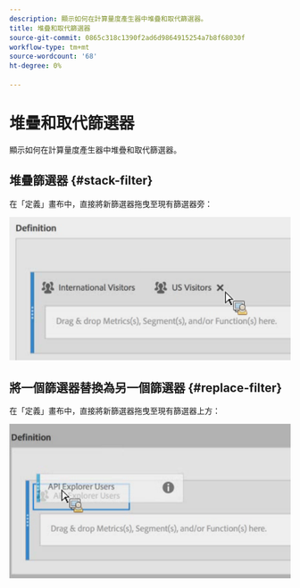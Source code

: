 ```yaml
---
description: 顯示如何在計算量度產生器中堆疊和取代篩選器。
title: 堆疊和取代篩選器
source-git-commit: 0865c318c1390f2ad6d9864915254a7b8f68030f
workflow-type: tm+mt
source-wordcount: '68'
ht-degree: 0%

---
```


# 堆疊和取代篩選器

顯示如何在計算量度產生器中堆疊和取代篩選器。

## 堆疊篩選器 {#stack-filter}

在「定義」畫布中，直接將新篩選器拖曳至現有篩選器旁：

![](assets/cm_stack_seg.png)

## 將一個篩選器替換為另一個篩選器 {#replace-filter}

在「定義」畫布中，直接將新篩選器拖曳至現有篩選器上方：

![](assets/cm_replace_seg.png)
